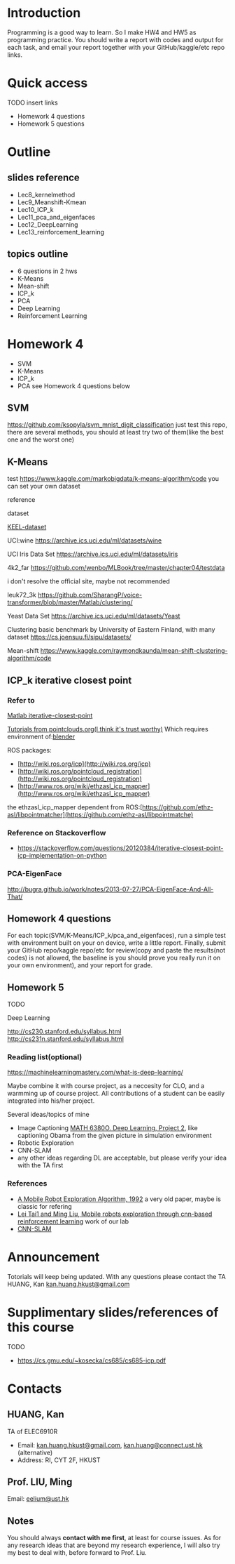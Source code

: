 # Introduction

Programming is a good way to learn. So I make HW4 and HW5 as programming practice. You should write a report with codes and output for each task, and email your report together with your GitHub/kaggle/etc repo links.

# Quick access

TODO insert links

- Homework 4 questions
- Homework 5 questions

# Outline

## slides reference

- Lec8_kernelmethod
- Lec9_Meanshift-Kmean
- Lec10_ICP_k
- Lec11_pca_and_eigenfaces
- Lec12_DeepLearning
- Lec13_reinforcement_learning

## topics outline

- 6 questions in 2 hws
- K-Means
- Mean-shift
- ICP_k
- PCA
- Deep Learning
- Reinforcement Learning

# Homework 4

- SVM
- K-Means
- ICP_k
- PCA
  see Homework 4 questions below

## SVM

https://github.com/ksopyla/svm_mnist_digit_classification
just test this repo, there are several methods, you should at least try two of them(like the best one and the worst one)

## K-Means

test https://www.kaggle.com/markobigdata/k-means-algorithm/code
you can set your own dataset

reference

dataset

[KEEL-dataset](http://sci2s.ugr.es/keel/dataset.php?cod=1293)

UCI:wine
https://archive.ics.uci.edu/ml/datasets/wine

UCI Iris Data Set
https://archive.ics.uci.edu/ml/datasets/iris

4k2_far
https://github.com/wenbo/MLBook/tree/master/chapter04/testdata

i don't resolve the official site, maybe not recommended

leuk72_3k
https://github.com/SharangP/voice-transformer/blob/master/Matlab/clustering/

Yeast Data Set
https://archive.ics.uci.edu/ml/datasets/Yeast

Clustering basic benchmark by University of Eastern Finland, with many dataset
https://cs.joensuu.fi/sipu/datasets/

Mean-shift
https://www.kaggle.com/raymondkaunda/mean-shift-clustering-algorithm/code

## ICP_k iterative closest point

### Refer to

[Matlab iterative-closest-point](https://www.mathworks.com/matlabcentral/fileexchange/27804-iterative-closest-point)

[Tutorials from pointclouds.org(I think it's trust worthy)](http://pointclouds.org/documentation/tutorials/interactive_icp.php)
Which requires environment of:[blender](https://www.blender.org/)

ROS packages:

- [http://wiki.ros.org/icp](http://wiki.ros.org/icp)
- [http://wiki.ros.org/pointcloud_registration](http://wiki.ros.org/pointcloud_registration)
- [http://www.ros.org/wiki/ethzasl_icp_mapper](http://www.ros.org/wiki/ethzasl_icp_mapper)

the ethzasl_icp_mapper dependent from ROS:[https://github.com/ethz-asl/libpointmatcher](https://github.com/ethz-asl/libpointmatche)

### Reference on Stackoverflow

- https://stackoverflow.com/questions/20120384/iterative-closest-point-icp-implementation-on-python

### PCA-EigenFace

http://bugra.github.io/work/notes/2013-07-27/PCA-EigenFace-And-All-That/

## Homework 4 questions

For each topic(SVM/K-Means/ICP_k/pca_and_eigenfaces), run a simple test with environment built on your on device, write a little report. Finally, submit your GitHub repo/kaggle repo/etc for review(copy and paste the results(not codes) is not allowed, the baseline is you should prove you really run it on your own environment), and your report for grade.

## Homework 5

TODO

Deep Learning

http://cs230.stanford.edu/syllabus.html
http://cs231n.stanford.edu/syllabus.html

### Reading list(optional)

https://machinelearningmastery.com/what-is-deep-learning/

Maybe combine it with course project, as a neccesity for CLO, and a warmming up of course project.
All contributions of a student can be easily integrated into his/her project.

Several ideas/topics of mine

- Image Captioning [MATH 6380O. Deep Learning, Project 2](https://deeplearning-math.github.io/project2/project2.pdf), like captioning Obama from the given picture in simulation environment
- Robotic Exploration
- CNN-SLAM
- any other ideas regarding DL are acceptable, but please verify your idea with the TA first

### References

- [A Mobile Robot Exploration Algorithm, 1992](https://ieeexplore.ieee.org/stamp/stamp.jsp?tp=&arnumber=182671) a very old paper, maybe is classic for refering
- [Lei Tai1 and Ming Liu, Mobile robots exploration through cnn-based reinforcement learning](https://www.ram-lab.com/papers/2016/jrobio_2016.pdf) work of our lab
- [CNN-SLAM](https://arxiv.org/abs/1704.03489)

# Announcement

Totorials will keep being updated. With any questions please contact the TA HUANG, Kan kan.huang.hkust@gmail.com

# Supplimentary slides/references of this course

TODO

- https://cs.gmu.edu/~kosecka/cs685/cs685-icp.pdf

# Contacts

## HUANG, Kan

TA of ELEC6910R

- Email: kan.huang.hkust@gmail.com, kan.huang@connect.ust.hk (alternative)
- Address: RI, CYT 2F, HKUST

## Prof. LIU, Ming

Email: eelium@ust.hk

## Notes

You should always **contact with me first**, at least for course issues. As for any research ideas that are beyond my research experience, I will also try my best to deal with, before forward to Prof. Liu.
